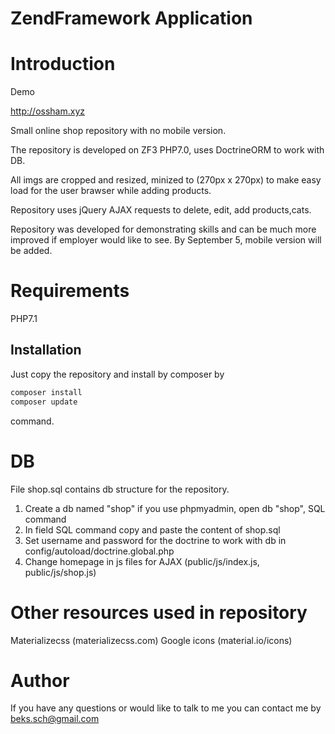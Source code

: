 # ZendFramework Application

# Introduction

Demo

http://ossham.xyz

Small online shop repository with no mobile version.

The repository is developed on ZF3 PHP7.0, uses DoctrineORM to work with DB.

All imgs are cropped and resized, minized to (270px x 270px) to make easy load for the user brawser while adding products.

Repository uses jQuery AJAX requests to delete, edit, add products,cats.

Repository was developed for demonstrating skills and can be much more improved if employer would like to see.
By September 5, mobile version will be added. 

# Requirements

PHP7.1

## Installation

Just copy the repository and install by composer by 

```bash
composer install
composer update
```

command.


# 	DB
File shop.sql contains db structure for the repository.

   1. Create a db named "shop"
      if you use phpmyadmin, open db "shop", SQL command
   2. In field SQL command copy and paste the content of shop.sql
   3. Set username and password for the doctrine to work with db in config/autoload/doctrine.global.php
   4. Change homepage in js files for AJAX (public/js/index.js, public/js/shop.js)

# 	Other resources used in repository

Materializecss (materializecss.com)
Google icons  (material.io/icons)


# Author

If you have any questions or would like to talk to me you can contact me by beks.sch@gmail.com